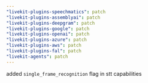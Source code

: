 ```yaml
---
"livekit-plugins-speechmatics": patch
"livekit-plugins-assemblyai": patch
"livekit-plugins-deepgram": patch
"livekit-plugins-google": patch
"livekit-plugins-openai": patch
"livekit-plugins-azure": patch
"livekit-plugins-aws": patch
"livekit-plugins-fal": patch
"livekit-agents": patch
---
```


added `single_frame_recognition` flag in stt capabilities
